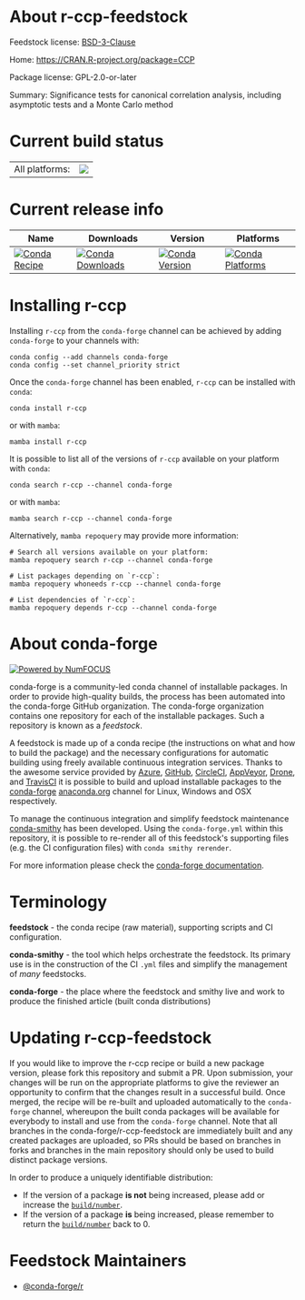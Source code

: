 About r-ccp-feedstock
=====================

Feedstock license: [BSD-3-Clause](https://github.com/conda-forge/r-ccp-feedstock/blob/main/LICENSE.txt)

Home: https://CRAN.R-project.org/package=CCP

Package license: GPL-2.0-or-later

Summary: Significance tests for canonical correlation analysis, including asymptotic tests and a Monte Carlo method

Current build status
====================


<table><tr><td>All platforms:</td>
    <td>
      <a href="https://dev.azure.com/conda-forge/feedstock-builds/_build/latest?definitionId=2496&branchName=main">
        <img src="https://dev.azure.com/conda-forge/feedstock-builds/_apis/build/status/r-ccp-feedstock?branchName=main">
      </a>
    </td>
  </tr>
</table>

Current release info
====================

| Name | Downloads | Version | Platforms |
| --- | --- | --- | --- |
| [![Conda Recipe](https://img.shields.io/badge/recipe-r--ccp-green.svg)](https://anaconda.org/conda-forge/r-ccp) | [![Conda Downloads](https://img.shields.io/conda/dn/conda-forge/r-ccp.svg)](https://anaconda.org/conda-forge/r-ccp) | [![Conda Version](https://img.shields.io/conda/vn/conda-forge/r-ccp.svg)](https://anaconda.org/conda-forge/r-ccp) | [![Conda Platforms](https://img.shields.io/conda/pn/conda-forge/r-ccp.svg)](https://anaconda.org/conda-forge/r-ccp) |

Installing r-ccp
================

Installing `r-ccp` from the `conda-forge` channel can be achieved by adding `conda-forge` to your channels with:

```
conda config --add channels conda-forge
conda config --set channel_priority strict
```

Once the `conda-forge` channel has been enabled, `r-ccp` can be installed with `conda`:

```
conda install r-ccp
```

or with `mamba`:

```
mamba install r-ccp
```

It is possible to list all of the versions of `r-ccp` available on your platform with `conda`:

```
conda search r-ccp --channel conda-forge
```

or with `mamba`:

```
mamba search r-ccp --channel conda-forge
```

Alternatively, `mamba repoquery` may provide more information:

```
# Search all versions available on your platform:
mamba repoquery search r-ccp --channel conda-forge

# List packages depending on `r-ccp`:
mamba repoquery whoneeds r-ccp --channel conda-forge

# List dependencies of `r-ccp`:
mamba repoquery depends r-ccp --channel conda-forge
```


About conda-forge
=================

[![Powered by
NumFOCUS](https://img.shields.io/badge/powered%20by-NumFOCUS-orange.svg?style=flat&colorA=E1523D&colorB=007D8A)](https://numfocus.org)

conda-forge is a community-led conda channel of installable packages.
In order to provide high-quality builds, the process has been automated into the
conda-forge GitHub organization. The conda-forge organization contains one repository
for each of the installable packages. Such a repository is known as a *feedstock*.

A feedstock is made up of a conda recipe (the instructions on what and how to build
the package) and the necessary configurations for automatic building using freely
available continuous integration services. Thanks to the awesome service provided by
[Azure](https://azure.microsoft.com/en-us/services/devops/), [GitHub](https://github.com/),
[CircleCI](https://circleci.com/), [AppVeyor](https://www.appveyor.com/),
[Drone](https://cloud.drone.io/welcome), and [TravisCI](https://travis-ci.com/)
it is possible to build and upload installable packages to the
[conda-forge](https://anaconda.org/conda-forge) [anaconda.org](https://anaconda.org/)
channel for Linux, Windows and OSX respectively.

To manage the continuous integration and simplify feedstock maintenance
[conda-smithy](https://github.com/conda-forge/conda-smithy) has been developed.
Using the ``conda-forge.yml`` within this repository, it is possible to re-render all of
this feedstock's supporting files (e.g. the CI configuration files) with ``conda smithy rerender``.

For more information please check the [conda-forge documentation](https://conda-forge.org/docs/).

Terminology
===========

**feedstock** - the conda recipe (raw material), supporting scripts and CI configuration.

**conda-smithy** - the tool which helps orchestrate the feedstock.
                   Its primary use is in the construction of the CI ``.yml`` files
                   and simplify the management of *many* feedstocks.

**conda-forge** - the place where the feedstock and smithy live and work to
                  produce the finished article (built conda distributions)


Updating r-ccp-feedstock
========================

If you would like to improve the r-ccp recipe or build a new
package version, please fork this repository and submit a PR. Upon submission,
your changes will be run on the appropriate platforms to give the reviewer an
opportunity to confirm that the changes result in a successful build. Once
merged, the recipe will be re-built and uploaded automatically to the
`conda-forge` channel, whereupon the built conda packages will be available for
everybody to install and use from the `conda-forge` channel.
Note that all branches in the conda-forge/r-ccp-feedstock are
immediately built and any created packages are uploaded, so PRs should be based
on branches in forks and branches in the main repository should only be used to
build distinct package versions.

In order to produce a uniquely identifiable distribution:
 * If the version of a package **is not** being increased, please add or increase
   the [``build/number``](https://docs.conda.io/projects/conda-build/en/latest/resources/define-metadata.html#build-number-and-string).
 * If the version of a package **is** being increased, please remember to return
   the [``build/number``](https://docs.conda.io/projects/conda-build/en/latest/resources/define-metadata.html#build-number-and-string)
   back to 0.

Feedstock Maintainers
=====================

* [@conda-forge/r](https://github.com/conda-forge/r/)


